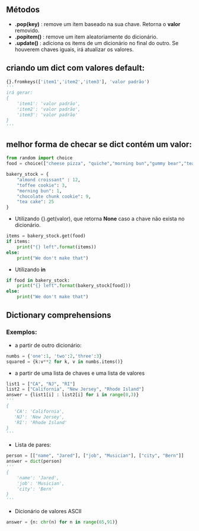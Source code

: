 ## Métodos
- **.pop(key)** : remove um item baseado na sua chave. Retorna o **valor** removido.
- **.popitem()** : remove um item aleatoriamente do dicionário.
- **.update()** : adiciona os items de um dicionário no final do outro. Se houverem chaves iguais, irá atualizar os valores.

## criando um dict com valores default:
```python
{}.fromkeys(['item1','item2','item3'], 'valor padrão')
'''
irá gerar:
{
    'item1': 'valor padrão', 
    'item2': 'valor padrão', 
    'item3': 'valor padrão'
}
'''
```
## melhor forma de checar se dict contém um valor:
```python
from random import choice
food = choice(["cheese pizza", "quiche","morning bun","gummy bear","tea cake"])

bakery_stock = {
    "almond croissant" : 12,
    "toffee cookie": 3,
    "morning bun": 1,
    "chocolate chunk cookie": 9,
    "tea cake": 25
}
```
- Utilizando {}.get(valor), que retorna **None** caso a chave não exista no dicionário.
```python
items = bakery_stock.get(food)
if items:
    print("{} left".format(items))
else:
    print("We don't make that")
```

- Utilizando **in**
```python
if food in bakery_stock:
    print("{} left".format(bakery_stock[food]))
else:
    print("We don't make that")
```

## Dictionary comprehensions

### **Exemplos:**
- a partir de outro dicionário:
```python
numbs = {'one':1, 'two':2,'three':3}
squared = {k:v**2 for k, v in numbs.items()}
```

- a partir de uma lista de chaves e uma lista de valores
```python
list1 = ["CA", "NJ", "RI"]
list2 = ["California", "New Jersey", "Rhode Island"]
answer = {list1[i] : list2[i] for i in range(0,3)}
'''
{
   'CA': 'California', 
   'NJ': 'New Jersey', 
   'RI': 'Rhode Island'
}
'''
```
- Lista de pares:
```python
person = [["name", "Jared"], ["job", "Musician"], ["city", "Bern"]]
answer = dict(person)
'''
{
    'name': 'Jared', 
    'job': 'Musician', 
    'city': 'Bern'
}
'''
```

- Dicionário de valores ASCII
```python
answer = {n: chr(n) for n in range(65,91)}
```